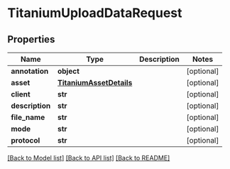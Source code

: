 # TitaniumUploadDataRequest


## Properties
Name | Type | Description | Notes
------------ | ------------- | ------------- | -------------
**annotation** | **object** |  | [optional] 
**asset** | [**TitaniumAssetDetails**](TitaniumAssetDetails.md) |  | [optional] 
**client** | **str** |  | [optional] 
**description** | **str** |  | [optional] 
**file_name** | **str** |  | [optional] 
**mode** | **str** |  | [optional] 
**protocol** | **str** |  | [optional] 

[[Back to Model list]](../README.md#documentation-for-models) [[Back to API list]](../README.md#documentation-for-api-endpoints) [[Back to README]](../README.md)


